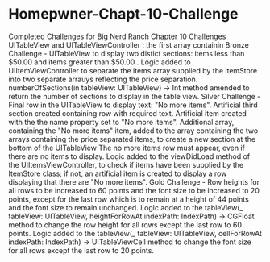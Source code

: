 # Homepwner-Chapt-10-Challenge
Completed Challenges for Big Nerd Ranch Chapter 10 Challenges UITableView and UITableViewController
: the first array containin
Bronze Challenge - UITableView to display two distict sections: items less than $50.00 and items greater than $50.00 . Logic added to UIItemViewController to separate the items array supplied by the itemStore into two separate arrauys reflecting the price separation.
numberOfSections(in tableView: UITableView) -> Int method amended to return the number of sections to display in the table view.
Silver Challenge - Final row in the UITableView to display text: "No more items". Artificial third section created containing row with required text. Artificial item created with the the name property set to "No more items". Additional array, containing the "No more items" item, added to the array containing the two arrays containing the price separated items, to create a new section at the bottom of the UITableView 
The no more items row must appear, even if there are no items to display. Logic added to the viewDidLoad method of the UIItemsViewController, to check if items have been supplied by the ItemStore class; if not, an artificial item is created to display a row displaying that there are "No more items".
Gold Challenge - Row heights for all rows to be increased to 60 points and the font size to be increased to 20 points, except for the last row which is to remain at a height of 44 points and the font size to remain unchanged. Logic added to the tableView(_ tableView: UITableView, heightForRowAt indexPath: IndexPath) -> CGFloat method to change the row height for all rows except the last row to 60 points. Logic added to the tableView(_ tableView: UITableView, cellForRowAt indexPath: IndexPath) -> UITableViewCell method to change the font size for all rows except the last row to 20 points.
